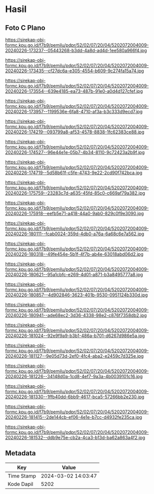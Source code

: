 # Hasil

## Foto C Plano

https://sirekap-obj-formc.kpu.go.id/f7b9/pemilu/pdpr/52/02/07/20/04/5202072004009-20240226-173237--05443268-b3dd-4a8d-ad4d-1ee580a966f4.jpg

https://sirekap-obj-formc.kpu.go.id/f7b9/pemilu/pdpr/52/02/07/20/04/5202072004009-20240226-173435--cf27dc6a-e305-4554-b609-9c274fa15a74.jpg

https://sirekap-obj-formc.kpu.go.id/f7b9/pemilu/pdpr/52/02/07/20/04/5202072004009-20240226-173554--639e4185-ea73-487b-91e0-a0d4d127cfef.jpg

https://sirekap-obj-formc.kpu.go.id/f7b9/pemilu/pdpr/52/02/07/20/04/5202072004009-20240226-173957--1199536e-6fa8-4710-af3a-b3c333d9ecd7.jpg

https://sirekap-obj-formc.kpu.go.id/f7b9/pemilu/pdpr/52/02/07/20/04/5202072004009-20240226-174219--093799a8-af53-4578-8838-1fc62383ce88.jpg

https://sirekap-obj-formc.kpu.go.id/f7b9/pemilu/pdpr/52/02/07/20/04/5202072004009-20240226-174527--96e44e1e-05b7-4b34-8110-9c72423a2b9f.jpg

https://sirekap-obj-formc.kpu.go.id/f7b9/pemilu/pdpr/52/02/07/20/04/5202072004009-20240226-174719--5d58b61f-c5fe-4743-9e22-2cd90f742bca.jpg

https://sirekap-obj-formc.kpu.go.id/f7b9/pemilu/pdpr/52/02/07/20/04/5202072004009-20240226-175759--23283c7d-a635-45fd-85c0-c669af79a382.jpg

https://sirekap-obj-formc.kpu.go.id/f7b9/pemilu/pdpr/52/02/07/20/04/5202072004009-20240226-175918--eefb5e71-a418-44a0-9ab0-829c0f9e3090.jpg

https://sirekap-obj-formc.kpu.go.id/f7b9/pemilu/pdpr/52/02/07/20/04/5202072004009-20240226-180111--fcab0024-359d-4db0-a76a-6a68c6e7a562.jpg

https://sirekap-obj-formc.kpu.go.id/f7b9/pemilu/pdpr/52/02/07/20/04/5202072004009-20240226-180318--49fe454e-5b1f-4f7b-ab4e-63018abd06d2.jpg

https://sirekap-obj-formc.kpu.go.id/f7b9/pemilu/pdpr/52/02/07/20/04/5202072004009-20240226-180621--95a1cbfc-e269-4d01-a871-b3a8495777a8.jpg

https://sirekap-obj-formc.kpu.go.id/f7b9/pemilu/pdpr/52/02/07/20/04/5202072004009-20240226-180857--4d902846-3623-401b-9530-0951124b330d.jpg

https://sirekap-obj-formc.kpu.go.id/f7b9/pemilu/pdpr/52/02/07/20/04/5202072004009-20240226-180941--ade68ec2-3d36-4338-98e2-c876f7358db2.jpg

https://sirekap-obj-formc.kpu.go.id/f7b9/pemilu/pdpr/52/02/07/20/04/5202072004009-20240226-181024--92e9f9a9-b3b1-486a-b701-d6267d986e5a.jpg

https://sirekap-obj-formc.kpu.go.id/f7b9/pemilu/pdpr/52/02/07/20/04/5202072004009-20240226-181127--9e05d73d-2ef0-4fc4-aba2-e2459c7d325e.jpg

https://sirekap-obj-formc.kpu.go.id/f7b9/pemilu/pdpr/52/02/07/20/04/5202072004009-20240226-181226--34148d0a-1cd8-4ef7-9a3a-4b0039101c16.jpg

https://sirekap-obj-formc.kpu.go.id/f7b9/pemilu/pdpr/52/02/07/20/04/5202072004009-20240226-181330--1ffb40dd-6bb9-4617-bca5-57266bb2e230.jpg

https://sirekap-obj-formc.kpu.go.id/f7b9/pemilu/pdpr/52/02/07/20/04/5202072004009-20240226-181415--2de144cb-ef06-4e1e-b7cc-d4932fe235ca.jpg

https://sirekap-obj-formc.kpu.go.id/f7b9/pemilu/pdpr/52/02/07/20/04/5202072004009-20240226-181532--ddb9e75e-cb2a-4ca3-b13d-ba62a863a4f2.jpg


## Metadata

| Key        | Value               |
| ---------- | ------------------- |
| Time Stamp | 2024-03-02 14:03:47 |
| Kode Dapil | 5202                |



